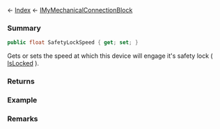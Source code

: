 ← [Index](Api-Index) ← [IMyMechanicalConnectionBlock](Sandbox.ModAPI.Ingame.IMyMechanicalConnectionBlock)

### Summary

```csharp
public float SafetyLockSpeed { get; set; }
```

Gets or sets the speed at which this device will engage it's safety lock ( [IsLocked](Sandbox.ModAPI.Ingame.IMyMechanicalConnectionBlock.IsLocked) ).

### Returns

### Example

### Remarks

